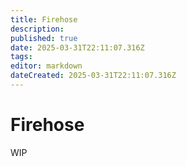 ```yaml
---
title: Firehose
description: 
published: true
date: 2025-03-31T22:11:07.316Z
tags: 
editor: markdown
dateCreated: 2025-03-31T22:11:07.316Z
---
```


# Firehose
WIP
